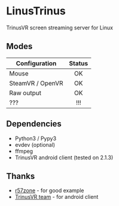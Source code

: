 # LinusTrinus

TrinusVR screen streaming server for Linux

## Modes
|      Configuration      |   Status  |
| ----------------------- |:---------:|
| Mouse                   |   OK      |
| SteamVR / OpenVR        |   OK      |
| Raw output              |   OK      |
| ???                     |   !!!     |


## Dependencies

* Python3 / Pypy3
* evdev (optional)
* ffmpeg
* TrinusVR android client (tested on 2.1.3)

## Thanks

* [r57zone](https://github.com/r57zone/OpenVR-OpenTrack) - for good example
* [TrinusVR team](https://www.trinusvirtualreality.com/) - for android client